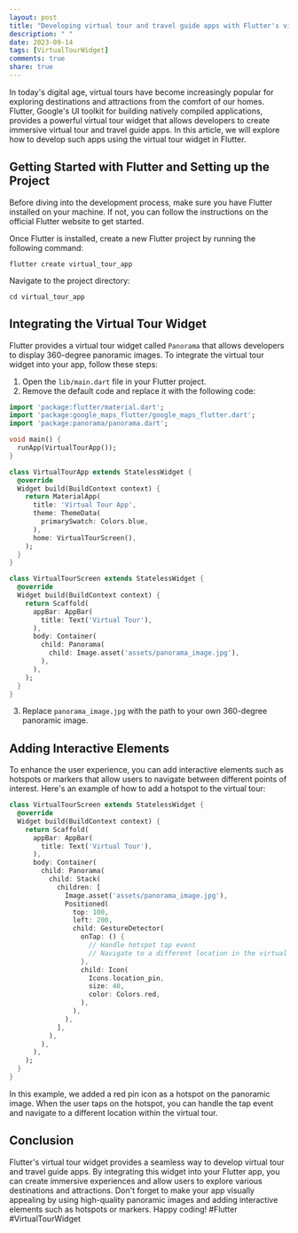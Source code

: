 ```yaml
---
layout: post
title: "Developing virtual tour and travel guide apps with Flutter's virtual tour widget"
description: " "
date: 2023-09-14
tags: [VirtualTourWidget]
comments: true
share: true
---
```


In today's digital age, virtual tours have become increasingly popular for exploring destinations and attractions from the comfort of our homes. Flutter, Google's UI toolkit for building natively compiled applications, provides a powerful virtual tour widget that allows developers to create immersive virtual tour and travel guide apps. In this article, we will explore how to develop such apps using the virtual tour widget in Flutter.

## Getting Started with Flutter and Setting up the Project

Before diving into the development process, make sure you have Flutter installed on your machine. If not, you can follow the instructions on the official Flutter website to get started.

Once Flutter is installed, create a new Flutter project by running the following command:

```
flutter create virtual_tour_app
```

Navigate to the project directory:

```
cd virtual_tour_app
```

## Integrating the Virtual Tour Widget

Flutter provides a virtual tour widget called `Panorama` that allows developers to display 360-degree panoramic images. To integrate the virtual tour widget into your app, follow these steps:

1. Open the `lib/main.dart` file in your Flutter project.
2. Remove the default code and replace it with the following code:

```dart
import 'package:flutter/material.dart';
import 'package:google_maps_flutter/google_maps_flutter.dart';
import 'package:panorama/panorama.dart';

void main() {
  runApp(VirtualTourApp());
}

class VirtualTourApp extends StatelessWidget {
  @override
  Widget build(BuildContext context) {
    return MaterialApp(
      title: 'Virtual Tour App',
      theme: ThemeData(
        primarySwatch: Colors.blue,
      ),
      home: VirtualTourScreen(),
    );
  }
}

class VirtualTourScreen extends StatelessWidget {
  @override
  Widget build(BuildContext context) {
    return Scaffold(
      appBar: AppBar(
        title: Text('Virtual Tour'),
      ),
      body: Container(
        child: Panorama(
          child: Image.asset('assets/panorama_image.jpg'),
        ),
      ),
    );
  }
}
```

3. Replace `panorama_image.jpg` with the path to your own 360-degree panoramic image.

## Adding Interactive Elements

To enhance the user experience, you can add interactive elements such as hotspots or markers that allow users to navigate between different points of interest. Here's an example of how to add a hotspot to the virtual tour:

```dart
class VirtualTourScreen extends StatelessWidget {
  @override
  Widget build(BuildContext context) {
    return Scaffold(
      appBar: AppBar(
        title: Text('Virtual Tour'),
      ),
      body: Container(
        child: Panorama(
          child: Stack(
            children: [
              Image.asset('assets/panorama_image.jpg'),
              Positioned(
                top: 100,
                left: 200,
                child: GestureDetector(
                  onTap: () {
                    // Handle hotspot tap event
                    // Navigate to a different location in the virtual tour
                  },
                  child: Icon(
                    Icons.location_pin,
                    size: 40,
                    color: Colors.red,
                  ),
                ),
              ),
            ],
          ),
        ),
      ),
    );
  }
}
```

In this example, we added a red pin icon as a hotspot on the panoramic image. When the user taps on the hotspot, you can handle the tap event and navigate to a different location within the virtual tour.

## Conclusion

Flutter's virtual tour widget provides a seamless way to develop virtual tour and travel guide apps. By integrating this widget into your Flutter app, you can create immersive experiences and allow users to explore various destinations and attractions. Don't forget to make your app visually appealing by using high-quality panoramic images and adding interactive elements such as hotspots or markers. Happy coding! #Flutter #VirtualTourWidget